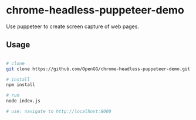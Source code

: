# chrome-headless-puppeteer-demo
Use puppeteer to create screen capture of web pages.

## Usage

```bash

# clone
git clone https://github.com/OpenGG/chrome-headless-puppeteer-demo.git

# install
npm install

# run
node index.js

# use: navigate to http://localhost:8000

```
